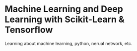 # Machine Learning and Deep Learning with Scikit-Learn & Tensorflow
Learning about machine learning, python, nerual network, etc.

